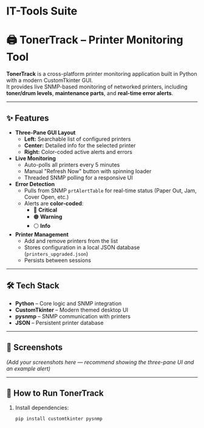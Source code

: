 # IT-Tools Suite

# 🖨 TonerTrack – Printer Monitoring Tool

**TonerTrack** is a cross-platform printer monitoring application built in Python with a modern CustomTkinter GUI.  
It provides live SNMP-based monitoring of networked printers, including **toner/drum levels**, **maintenance parts**, and **real-time error alerts**.

---

## ✨ Features
- **Three-Pane GUI Layout**
  - **Left:** Searchable list of configured printers
  - **Center:** Detailed info for the selected printer
  - **Right:** Color-coded active alerts and errors
- **Live Monitoring**
  - Auto-polls all printers every 5 minutes  
  - Manual "Refresh Now" button with spinning loader
  - Threaded SNMP polling for a responsive UI
- **Error Detection**
  - Pulls from SNMP `prtAlertTable` for real-time status (Paper Out, Jam, Cover Open, etc.)
  - Alerts are **color-coded**:
    - 🔴 **Critical**
    - 🟠 **Warning**
    - ⚪ **Info**
- **Printer Management**
  - Add and remove printers from the list
  - Stores configuration in a local JSON database (`printers_upgraded.json`)
  - Persists between sessions

---

## 🛠 Tech Stack
- **Python** – Core logic and SNMP integration  
- **CustomTkinter** – Modern themed desktop UI  
- **pysnmp** – SNMP communication with printers  
- **JSON** – Persistent printer database  

---

## 📸 Screenshots
*(Add your screenshots here — recommend showing the three-pane UI and an example alert)*

---

## 🚀 How to Run TonerTrack
1. Install dependencies:
   ```bash
   pip install customtkinter pysnmp
